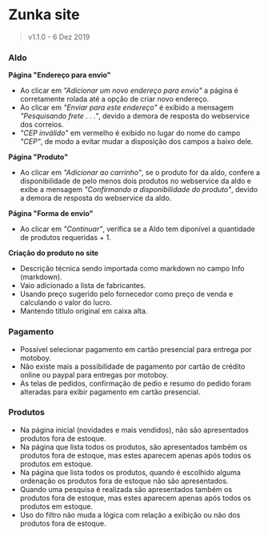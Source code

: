 # Zunka site  


> v1.1.0  - 6 Dez 2019

### Aldo

**Página "Endereço para envio"** 
* Ao clicar em *"Adicionar um novo endereço para envio"* a página é corretamente rolada até a opção de criar novo endereço.  
* Ao clicar em *"Enviar para este endereço"* é exibido a mensagem *"Pesquisando frete . . ."*, devido a demora de resposta do webservice dos correios.
* *"CEP inválido"* em vermelho é exibido no lugar do nome do campo *"CEP"*, de modo a evitar mudar a disposição dos campos a baixo dele.

**Página "Produto"**
* Ao clicar em *"Adicionar ao carrinho"*, se o produto for da aldo, confere a disponibilidade de pelo menos dois produtos no webservice da aldo e exibe a mensagem *"Confirmando a disponibilidade do produto"*, devido a demora de resposta do webservice da aldo.

**Página "Forma de envio"**
* Ao clicar em *"Continuar"*, verifica se a Aldo tem diponível a quantidade de produtos requeridas + 1.   

**Criação do produto no site**
* Descrição técnica sendo importada como markdown no campo Info (markdown).
* Vaio adicionado a lista de fabricantes.
* Usando preço sugerido pelo fornecedor como preço de venda e calculando o valor do lucro.
* Mantendo títlulo original em caixa alta.

### Pagamento

* Possível selecionar pagamento em cartão presencial para entrega por motoboy.
* Não existe mais a possibilidade de pagamento por cartão de crédito online ou paypal para entregas por motoboy.
* As telas de pedidos, confirmação de pedio e resumo do pedido foram alteradas para exibir pagamento em cartão presencial.

### Produtos

* Na página inicial (novidades e mais vendidos), não são apresentados produtos fora de estoque.
* Na página que lista todos os produtos, são apresentados também os produtos fora de estoque, mas estes aparecem apenas após todos os produtos em estoque.
* Na página que lista todos os produtos, quando é escolhido alguma ordenação os produtos fora de estoque não são apresentados.
* Quando uma pesquisa é realizada são apresentados também os produtos fora de estoque, mas estes aparecem apenas após todos os produtos em estoque.
* Uso do filtro não muda a lógica com relação a exibição ou não dos produtos fora de estoque.
